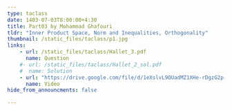 ```yaml
---
type: taclass
date: 1403-07-03T8:00:00+4:30
title: Part03 by Mohammad Ghafouri 
tldr: "Inner Product Space, Norm and Inequalities, Orthogonality"
thumbnail: /static_files/taclass/p1.jpg
links: 
    - url: /static_files/taclass/Hallet_3.pdf
      name: Question
    #- url: /static_files/taclass/Hallet_2_sol.pdf
    #  name: Solution  
    - url: "https://drive.google.com/file/d/1eXslvL9OUadMZ1XHe-rDgzG2p-2ZuWw3/view?usp=sharing"
      name: Video
hide_from_announcments: false

---
```

